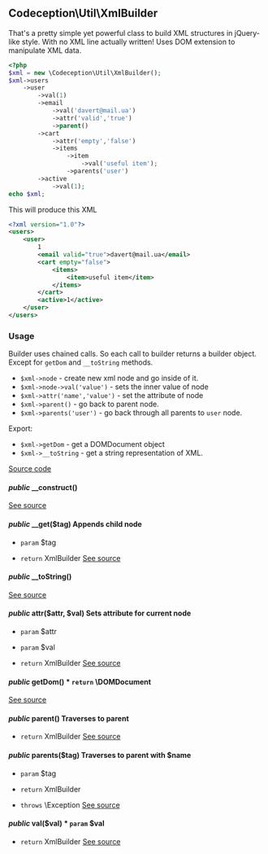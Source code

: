 
## Codeception\Util\XmlBuilder



That's a pretty simple yet powerful class to build XML structures in jQuery-like style. With no XML line actually written!
Uses DOM extension to manipulate XML data.

```php
<?php
$xml = new \Codeception\Util\XmlBuilder();
$xml->users
	->user
		->val(1)
		->email
			->val('davert@mail.ua')
			->attr('valid','true')
			->parent()
		->cart
			->attr('empty','false')
			->items
				->item
					->val('useful item');
				->parents('user')
		->active
			->val(1);
echo $xml;
```

This will produce this XML

```xml
<?xml version="1.0"?>
<users>
	<user>
		1
		<email valid="true">davert@mail.ua</email>
		<cart empty="false">
			<items>
				<item>useful item</item>
			</items>
		</cart>
		<active>1</active>
	</user>
</users>
```

### Usage

Builder uses chained calls. So each call to builder returns a builder object. Except for `getDom` and `__toString` methods.

 * `$xml->node` - create new xml node and go inside of it.
 * `$xml->node->val('value')` - sets the inner value of node
 * `$xml->attr('name','value')` - set the attribute of node
 * `$xml->parent()` - go back to parent node.
 * `$xml->parents('user')` - go back through all parents to `user` node.

Export:

 * `$xml->getDom` - get a DOMDocument object
 * `$xml->__toString` - get a string representation of XML.

[Source code](https://github.com/Codeception/Codeception/blob/master/src/Codeception/Util/XmlBuilder.php)

#### *public* __construct() 
[See source](https://github.com/Codeception/Codeception/blob/master/src/Codeception/Util/XmlBuilder.php#L77)
#### *public* __get($tag) Appends child node

 * `param`  $tag

 * `return`  XmlBuilder
[See source](https://github.com/Codeception/Codeception/blob/master/src/Codeception/Util/XmlBuilder.php#L90)
#### *public* __toString() 
[See source](https://github.com/Codeception/Codeception/blob/master/src/Codeception/Util/XmlBuilder.php#L162)
#### *public* attr($attr, $val) Sets attribute for current node

 * `param`  $attr
 * `param`  $val

 * `return`  XmlBuilder
[See source](https://github.com/Codeception/Codeception/blob/master/src/Codeception/Util/XmlBuilder.php#L117)
#### *public* getDom() * `return`  \DOMDocument
[See source](https://github.com/Codeception/Codeception/blob/master/src/Codeception/Util/XmlBuilder.php#L170)
#### *public* parent() Traverses to parent

 * `return`  XmlBuilder
[See source](https://github.com/Codeception/Codeception/blob/master/src/Codeception/Util/XmlBuilder.php#L128)
#### *public* parents($tag) Traverses to parent with $name

 * `param`  $tag

 * `return`  XmlBuilder
 * `throws`  \Exception
[See source](https://github.com/Codeception/Codeception/blob/master/src/Codeception/Util/XmlBuilder.php#L142)
#### *public* val($val) * `param`  $val

 * `return`  XmlBuilder
[See source](https://github.com/Codeception/Codeception/blob/master/src/Codeception/Util/XmlBuilder.php#L103)
